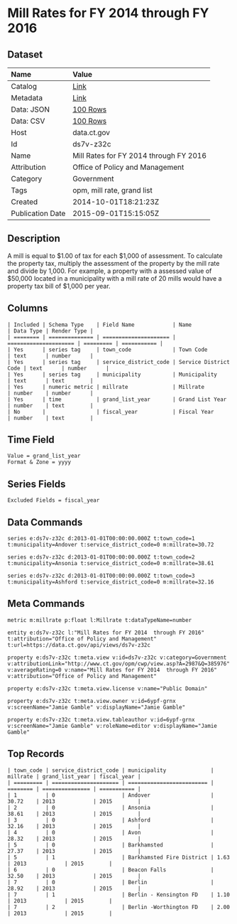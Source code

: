 # Mill Rates for FY 2014 through FY 2016

## Dataset

| Name | Value |
| :--- | :---- |
| Catalog | [Link](https://catalog.data.gov/dataset/mill-rates-for-fy-2014-and-fy-2015) |
| Metadata | [Link](https://data.ct.gov/api/views/ds7v-z32c) |
| Data: JSON | [100 Rows](https://data.ct.gov/api/views/ds7v-z32c/rows.json?max_rows=100) |
| Data: CSV | [100 Rows](https://data.ct.gov/api/views/ds7v-z32c/rows.csv?max_rows=100) |
| Host | data.ct.gov |
| Id | ds7v-z32c |
| Name | Mill Rates for FY 2014 through FY 2016 |
| Attribution | Office of Policy and Management |
| Category | Government |
| Tags | opm, mill rate, grand list |
| Created | 2014-10-01T18:21:23Z |
| Publication Date | 2015-09-01T15:15:05Z |

## Description

A mill is equal to $1.00 of tax for each $1,000 of assessment. To calculate the property tax, multiply the assessment of the property by the mill rate and divide by 1,000. For example, a property with a assessed value of $50,000 located in a municipality with a mill rate of 20 mills would have a property tax bill of $1,000 per year.

## Columns

```ls
| Included | Schema Type    | Field Name            | Name                  | Data Type | Render Type |
| ======== | ============== | ===================== | ===================== | ========= | =========== |
| Yes      | series tag     | town_code             | Town Code             | text      | number      |
| Yes      | series tag     | service_district_code | Service District Code | text      | number      |
| Yes      | series tag     | municipality          | Municipality          | text      | text        |
| Yes      | numeric metric | millrate              | Millrate              | number    | number      |
| Yes      | time           | grand_list_year       | Grand List Year       | number    | text        |
| No       |                | fiscal_year           | Fiscal Year           | number    | text        |
```

## Time Field

```ls
Value = grand_list_year
Format & Zone = yyyy
```

## Series Fields

```ls
Excluded Fields = fiscal_year
```

## Data Commands

```ls
series e:ds7v-z32c d:2013-01-01T00:00:00.000Z t:town_code=1 t:municipality=Andover t:service_district_code=0 m:millrate=30.72

series e:ds7v-z32c d:2013-01-01T00:00:00.000Z t:town_code=2 t:municipality=Ansonia t:service_district_code=0 m:millrate=38.61

series e:ds7v-z32c d:2013-01-01T00:00:00.000Z t:town_code=3 t:municipality=Ashford t:service_district_code=0 m:millrate=32.16
```

## Meta Commands

```ls
metric m:millrate p:float l:Millrate t:dataTypeName=number

entity e:ds7v-z32c l:"Mill Rates for FY 2014  through FY 2016" t:attribution="Office of Policy and Management" t:url=https://data.ct.gov/api/views/ds7v-z32c

property e:ds7v-z32c t:meta.view v:id=ds7v-z32c v:category=Government v:attributionLink="http://www.ct.gov/opm/cwp/view.asp?A=2987&Q=385976" v:averageRating=0 v:name="Mill Rates for FY 2014  through FY 2016" v:attribution="Office of Policy and Management"

property e:ds7v-z32c t:meta.view.license v:name="Public Domain"

property e:ds7v-z32c t:meta.view.owner v:id=6ypf-grnx v:screenName="Jamie Gamble" v:displayName="Jamie Gamble"

property e:ds7v-z32c t:meta.view.tableauthor v:id=6ypf-grnx v:screenName="Jamie Gamble" v:roleName=editor v:displayName="Jamie Gamble"
```

## Top Records

```ls
| town_code | service_district_code | municipality              | millrate | grand_list_year | fiscal_year | 
| ========= | ===================== | ========================= | ======== | =============== | =========== | 
| 1         | 0                     | Andover                   | 30.72    | 2013            | 2015        | 
| 2         | 0                     | Ansonia                   | 38.61    | 2013            | 2015        | 
| 3         | 0                     | Ashford                   | 32.16    | 2013            | 2015        | 
| 4         | 0                     | Avon                      | 28.32    | 2013            | 2015        | 
| 5         | 0                     | Barkhamsted               | 27.37    | 2013            | 2015        | 
| 5         | 1                     | Barkhamsted Fire District | 1.63     | 2013            | 2015        | 
| 6         | 0                     | Beacon Falls              | 32.50    | 2013            | 2015        | 
| 7         | 0                     | Berlin                    | 28.92    | 2013            | 2015        | 
| 7         | 1                     | Berlin - Kensington FD    | 1.10     | 2013            | 2015        | 
| 7         | 2                     | Berlin -Worthington FD    | 2.00     | 2013            | 2015        | 
```